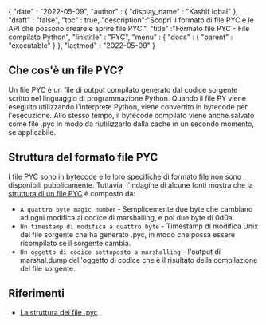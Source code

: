 {
  "date" : "2022-05-09",
  "author" : {
    "display_name" : "Kashif Iqbal"
},
  "draft" : "false",
  "toc" : true,
  "description":"Scopri il formato di file PYC e le API che possono creare e aprire file PYC.",
  "title" :"Formato file PYC - File compilato Python",
  "linktitle" : "PYC",
  "menu" : {
    "docs" : {
      "parent" : "executable"
}
},
  "lastmod" : "2022-05-09"
}

## Che cos'è un file PYC?

Un file PYC è un file di output compilato generato dal codice sorgente scritto nel linguaggio di programmazione Python. Quando il file PY viene eseguito utilizzando l'interprete Python, viene convertito in bytecode per l'esecuzione. Allo stesso tempo, il bytecode compilato viene anche salvato come file .pyc in modo da riutilizzarlo dalla cache in un secondo momento, se applicabile.

## Struttura del formato file PYC

I file PYC sono in bytecode e le loro specifiche di formato file non sono disponibili pubblicamente. Tuttavia, l'indagine di alcune fonti mostra che la [struttura di un file PYC](https://nedbatchelder.com/blog/200804/the_structure_of_pyc_files.html) è composto da:

* `A quattro byte magic numbe`r - Semplicemente due byte che cambiano ad ogni modifica al codice di marshalling, e poi due byte di 0d0a.
* `Un timestamp di modifica a quattro byte` - Timestamp di modifica Unix del file sorgente che ha generato .pyc, in modo che possa essere ricompilato se il sorgente cambia.
* `Un oggetto di codice sottoposto a marshalling` - l'output di marshal.dump dell'oggetto di codice che è il risultato della compilazione del file sorgente.

## Riferimenti

* [La struttura dei file .pyc](https://nedbatchelder.com/blog/200804/the_structure_of_pyc_files.html)

